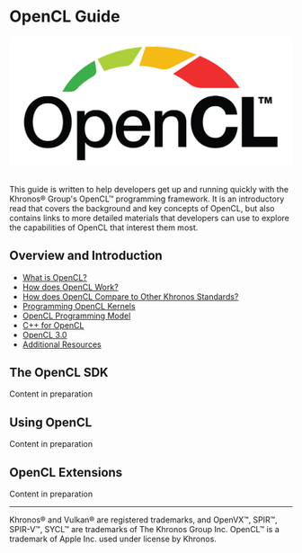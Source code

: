 # OpenCL Guide

<p align="center">
<img src="./images/opencl_logo.png" width=700 >
<br> <br>
</p>

This guide is written to help developers get up and running quickly with the Khronos® Group's OpenCL™ programming framework. It is an introductory read that covers the background and key concepts of OpenCL, but also contains links to more detailed materials that developers can use to explore the capabilities of OpenCL that interest them most.

## Overview and Introduction
- [What is OpenCL?](./chapters/what_is_opencl.md)
- [How does OpenCL Work?](./chapters/how_does_opencl_work.md)
- [How does OpenCL Compare to Other Khronos Standards?](./chapters/how_does_opencl_compare.md)
- [Programming OpenCL Kernels](./chapters/programming_opencl_kernels.md)
- [OpenCL Programming Model](./chapters/opencl_programming_model.md)
- [C++ for OpenCL](./chapters/cpp_for_opencl.md)
- [OpenCL 3.0](./chapters/opencl_3.md)
- [Additional Resources](./chapters/additional_resources.md)

## The OpenCL SDK
Content in preparation

## Using OpenCL
Content in preparation

## OpenCL Extensions
Content in preparation

---

Khronos® and Vulkan® are registered trademarks, and OpenVX™, SPIR™, SPIR-V™, SYCL™ are trademarks of The Khronos Group Inc. OpenCL™ is a trademark of Apple Inc. used under license by Khronos.
